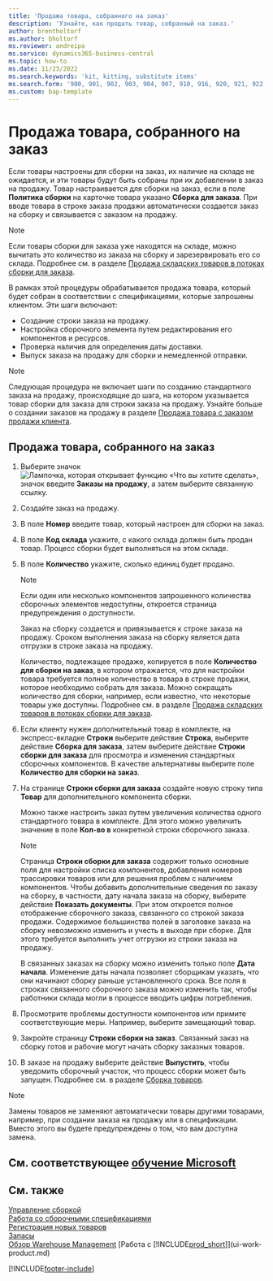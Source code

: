 ```yaml
---
title: 'Продажа товара, собранного на заказ'
description: 'Узнайте, как продать товар, собранный на заказ.'
author: brentholtorf
ms.author: bholtorf
ms.reviewer: andreipa
ms.service: dynamics365-business-central
ms.topic: how-to
ms.date: 11/23/2022
ms.search.keywords: 'kit, kitting, substitute items'
ms.search.form: '900, 901, 902, 903, 904, 907, 910, 916, 920, 921, 922, 923, 940, 941, 942, 930, 931, 932, 914, 915, 905'
ms.custom: bap-template
---
```

# <a name="sell-items-assembled-to-order"></a><a name="sell-items-assembled-to-order"></a><a name="sell-items-assembled-to-order"></a>Продажа товара, собранного на заказ

Если товары настроены для сборки на заказ, их наличие на складе не ожидается, и эти товары будут быть собраны при их добавлении в заказ на продажу. Товар настраивается для сборки на заказ, если в поле **Политика сборки** на карточке товара указано **Сборка для заказа**. При вводе товара в строке заказа продажи автоматически создается заказ на сборку и связывается с заказом на продажу.  

> [!NOTE]  
> Если товары сборки для заказа уже находятся на складе, можно вычитать это количество из заказа на сборку и зарезервировать его со склада. Подробнее см. в разделе [Продажа складских товаров в потоках сборки для заказа](assembly-how-to-sell-assemble-to-order-items-and-inventory-items-together.md).  

В рамках этой процедуры обрабатывается продажа товара, который будет собран в соответствии с спецификациями, которые запрошены клиентом. Эти шаги включают: 

* Создание строки заказа на продажу.
* Настройка сборочного элемента путем редактирования его компонентов и ресурсов.
* Проверка наличия для определения даты доставки.
* Выпуск заказа на продажу для сборки и немедленной отправки.  

> [!NOTE]  
> Следующая процедура не включает шаги по созданию стандартного заказа на продажу, происходящие до шага, на котором указывается товар сборки для заказа для строки заказа на продажу. Узнайте больше о создании заказов на продажу в разделе [Продажа товара с заказом продажи клиента](sales-how-sell-products.md).  

## <a name="to-sell-an-item-that-is-assembled-to-order"></a><a name="to-sell-an-item-that-is-assembled-to-order"></a><a name="to-sell-an-item-that-is-assembled-to-order"></a>Продажа товара, собранного на заказ

1. Выберите значок ![Лампочка, которая открывает функцию «Что вы хотите сделать»](media/ui-search/search_small.png "Что вы хотите сделать"), значок введите **Заказы на продажу**, а затем выберите связанную ссылку.  
2. Создайте заказ на продажу. 
3. В поле **Номер** введите товар, который настроен для сборки на заказ.  
4. В поле **Код склада** укажите, с какого склада должен быть продан товар. Процесс сборки будет выполняться на этом складе.  
5. В поле **Количество** укажите, сколько единиц будет продано.  

    > [!NOTE]  
    >  Если один или несколько компонентов запрошенного количества сборочных элементов недоступны, откроется страница предупреждения о доступности. <!-- Check whether the field help would be useful. For more information, see Assembly Availability.  -->

    Заказ на сборку создается и привязывается к строке заказа на продажу. Сроком выполнения заказа на сборку является дата отгрузки в строке заказа на продажу.  

    Количество, подлежащее продаже, копируется в поле **Количество для сборки на заказ**, в котором отражается, что для настройки товара требуется полное количество в товара в строке продажи, которое необходимо собрать для заказа. Можно сокращать количество для сборки, например, если известно, что некоторые товары уже доступны. Подробнее см. в разделе [Продажа складских товаров в потоках сборки для заказа](assembly-how-to-sell-inventory-items-in-assemble-to-order-flows.md).  

6. Если клиенту нужен дополнительный товар в комплекте, на экспресс-вкладке **Строки** выберите действие **Строка**, выберите действие **Сборка для заказа**, затем выберите действие **Строки сборки для заказа** для просмотра и изменения стандартных сборочных компонентов. В качестве альтернативы выберите поле **Количество для сборки на заказ**.  
7. На странице **Строки сборки для заказа** создайте новую строку типа **Товар** для дополнительного компонента сборки.  

    Можно также настроить заказ путем увеличения количества одного стандартного товара в комплекте. Для этого можно увеличить значение в поле **Кол-во в** конкретной строки сборочного заказа.  

    > [!NOTE]  
    >  Страница **Строки сборки для заказа** содержит только основные поля для настройки списка компонентов, добавления номеров трассировки товаров или для решения проблем с наличием компонентов. Чтобы добавить дополнительные сведения по заказу на сборку, в частности, дату начала заказа на сборку, выберите действие **Показать документы**. При этом откроется полное отображение сборочного заказа, связанного со строкой заказа продажи. Содержимое большинства полей в заголовке заказа на сборку невозможно изменить и учесть в выходе при сборке. Для этого требуется выполнить учет отгрузки из строки заказа на продажу.  
    >
    >  В связанных заказах на сборку можно изменить только поле **Дата начала**. Изменение даты начала позволяет сборщикам указать, что они начинают сборку раньше установленного срока. Все поля в строках связанного сборочного заказа можно изменить так, чтобы работники склада могли в процессе вводить цифры потребления.  

8. Просмотрите проблемы доступности компонентов или примите соответствующие меры. Например, выберите замещающий товар.  
9. Закройте страницу **Строки сборки на заказ**. Связанный заказ на сборку готов и рабочие могут начать сборку заказных товаров.  
10. В заказе на продажу выберите действие **Выпустить**, чтобы уведомить сборочный участок, что процесс сборки может быть запущен. Подробнее см. в разделе [Сборка товаров](assembly-how-to-assemble-items.md).  

> [!NOTE]  
> Замены товаров не заменяют автоматически товары другими товарами, например, при создании заказа на продажу или в спецификации. Вместо этого вы будете предупреждены о том, что вам доступна замена.

## <a name="see-related-microsoft-training"></a><a name="see-related-microsoft-training"></a><a name="see-related-microsoft-training"></a>См. соответствующее [обучение Microsoft](/training/modules/assemble-to-order-dynamics-365-business-central/)

## <a name="see-also"></a><a name="see-also"></a><a name="see-also"></a>См. также

[Управление сборкой](assembly-assemble-items.md)  
[Работа со сборочными спецификациями](assembly-how-work-assembly-boms.md)  
[Регистрация новых товаров](inventory-how-register-new-items.md)  
[Запасы](inventory-manage-inventory.md)  
[Обзор Warehouse Management](design-details-warehouse-management.md)
[Работа с [!INCLUDE[prod_short](includes/prod_short.md)]](ui-work-product.md)  

[!INCLUDE[footer-include](includes/footer-banner.md)]
